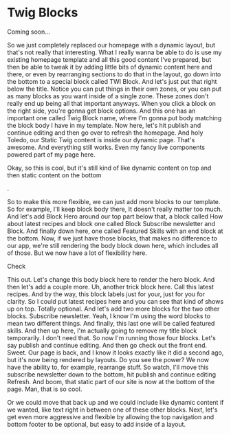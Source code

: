 # Twig Blocks

Coming soon...

So we just completely replaced our homepage with a dynamic layout, but that's not
really that interesting. What I really wanna be able to do is use my existing
homepage template and all this good content I've prepared, but then be able to tweak
it by adding little bits of dynamic content here and there, or even by rearranging
sections to do that in the layout, go down into the bottom to a special block called
TWI Block. And let's just put that right below the title. Notice you can put things
in their own zones, or you can put as many blocks as you want inside of a single
zone. These zones don't really end up being all that important anyways. When you
click a block on the right side, you're gonna get block options. And this one has an
important one called Twig Block name, where I'm gonna put body matching the block
body I have in my template. Now here, let's hit publish and continue editing and then
go over to refresh the homepage. And holy Toledo, our Static Twig content is inside
our dynamic page. That's awesome. And everything still works. Even my fancy live
components powered part of my page here.

Okay, so this is cool, but it's still kind of like dynamic content on top and then
static content on the bottom

<laugh>.

So to make this more flexible, we can just add more blocks to our template. So for
example, I'll keep block body there, It doesn't really matter too much. And let's add
Block Hero around our top part below that, a block called How about latest recipes
and block one called Block Subscribe newsletter and Block. And finally down here, one
called Featured Skills with an end block at the bottom. Now, if we just have those
blocks, that makes no difference to our app, we're still rendering the body block
down here, which includes all of those. But we now have a lot of flexibility here.

Check

This out. Let's change this body block here to render the hero block. And then let's
add a couple more. Uh, another trick block here. Call this latest recipes. And by the
way, this block labels just for your, just for you for clarity. So I could put latest
recipes here and you can see that kind of shows up on top. Totally optional. And
let's add two more blocks for the two other blocks. Subscribe newsletter. Yeah, I
know I'm using the word blocks to mean two different things. And finally, this last
one will be called featured skills. And then up here, I'm actually going to remove my
title block temporarily. I don't need that. So now I'm running those four blocks.
Let's say publish and continue editing. And then go check out the front end. Sweet.
Our page is back, and I know it looks exactly like it did a second ago, but it's now
being rendered by layouts. Do you see the power? We now have the ability to, for
example, rearrange stuff. So watch, I'll move this subscribe newsletter down to the
bottom, hit publish and continue editing Refresh. And boom, that static part of our
site is now at the bottom of the page. Man, that is so cool.

Or we could move that back up and we could include like dynamic content if we wanted,
like text right in between one of these other blocks. Next, let's get even more
aggressive and flexible by allowing the top navigation and bottom footer to be
optional, but easy to add inside of a layout.

